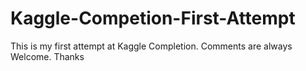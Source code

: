 # Kaggle-Competion-First-Attempt
This is my first attempt at Kaggle Completion. Comments are always Welcome. Thanks
